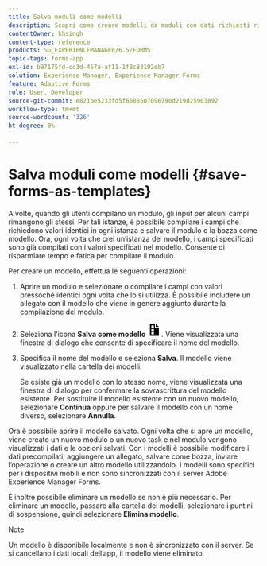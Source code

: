 ```yaml
---
title: Salva moduli come modelli
description: Scopri come creare modelli da moduli con dati richiesti ripetutamente.
contentOwner: khsingh
content-type: reference
products: SG_EXPERIENCEMANAGER/6.5/FORMS
topic-tags: forms-app
exl-id: b97175fd-cc3d-457a-af11-1f8c83192eb7
solution: Experience Manager, Experience Manager Forms
feature: Adaptive Forms
role: User, Developer
source-git-commit: e821be5233fd5f6688507096790d219d25903892
workflow-type: tm+mt
source-wordcount: '326'
ht-degree: 0%

---
```


# Salva moduli come modelli {#save-forms-as-templates}

A volte, quando gli utenti compilano un modulo, gli input per alcuni campi rimangono gli stessi. Per tali istanze, è possibile compilare i campi che richiedono valori identici in ogni istanza e salvare il modulo o la bozza come modello. Ora, ogni volta che crei un’istanza del modello, i campi specificati sono già compilati con i valori specificati nel modello. Consente di risparmiare tempo e fatica per compilare il modulo.

Per creare un modello, effettua le seguenti operazioni:

1. Aprire un modulo e selezionare o compilare i campi con valori pressoché identici ogni volta che lo si utilizza. È possibile includere un allegato con il modello che viene in genere aggiunto durante la compilazione del modulo.
1. Seleziona l&#39;icona **Salva come modello** ![salva_come_modello](assets/save_as_template.png). Viene visualizzata una finestra di dialogo che consente di specificare il nome del modello.
1. Specifica il nome del modello e seleziona **Salva**. Il modello viene visualizzato nella cartella dei modelli.

   Se esiste già un modello con lo stesso nome, viene visualizzata una finestra di dialogo per confermare la sovrascrittura del modello esistente. Per sostituire il modello esistente con un nuovo modello, selezionare **Continua** oppure per salvare il modello con un nome diverso, selezionare **Annulla**.

Ora è possibile aprire il modello salvato. Ogni volta che si apre un modello, viene creato un nuovo modulo o un nuovo task e nel modulo vengono visualizzati i dati e le opzioni salvati. Con i modelli è possibile modificare i dati precompilati, aggiungere un allegato, salvare come bozza, inviare l’operazione o creare un altro modello utilizzandolo. I modelli sono specifici per i dispositivi mobili e non sono sincronizzati con il server Adobe Experience Manager Forms.

È inoltre possibile eliminare un modello se non è più necessario. Per eliminare un modello, passare alla cartella dei modelli, selezionare i puntini di sospensione, quindi selezionare **Elimina modello**.

>[!NOTE]
>
>Un modello è disponibile localmente e non è sincronizzato con il server. Se si cancellano i dati locali dell’app, il modello viene eliminato.
